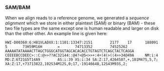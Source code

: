 ### SAM/BAM

When we align reads to a reference genome, we generated a _sequence alignment_ which we store in either plaintext (SAM) or binary (BAM) - these two file types are the same except one is human readable and larger on disk than the other other. An example line is given here:
	
	HWI-D00360:6:H81VLADXX:1:1101:13347:2151        2177    17      188091  5       73H59M16H       =       74713352        74525262        AAAAATATAAAACTTAGCTGGGCATGGTAGCACACACCTGTAGTCTCAGCTACTCAGGA     CEEEEBCCDEEC>::C:@>>??AC32144::@4?<@5<>>+:4+(4(>((4>>34@49A     NM:i:4  MD:Z:6T21G5T14A9        AS:i:39 XS:i:34 SA:Z:17,4264587,+,101M47S,5,7;  XA:Z:17,+73713822,102S34M12S,0;17,-19146648,12S43M93S,2;
